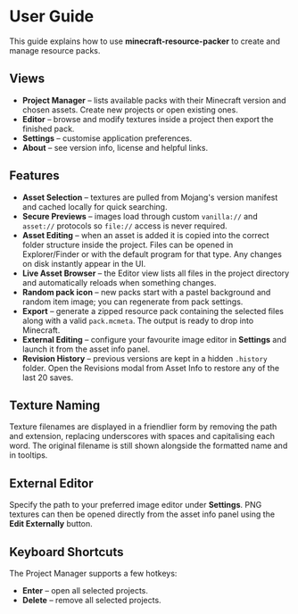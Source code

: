 # User Guide

This guide explains how to use **minecraft-resource-packer** to create and manage resource packs.

## Views

- **Project Manager** – lists available packs with their Minecraft version and chosen assets. Create new projects or open existing ones.
- **Editor** – browse and modify textures inside a project then export the finished pack.
- **Settings** – customise application preferences.
- **About** – see version info, license and helpful links.

## Features

- **Asset Selection** – textures are pulled from Mojang's version manifest and cached locally for quick searching.
- **Secure Previews** – images load through custom `vanilla://` and `asset://` protocols so `file://` access is never required.
- **Asset Editing** – when an asset is added it is copied into the correct folder structure inside the project. Files can be opened in Explorer/Finder or with the default program for that type. Any changes on disk instantly appear in the UI.
- **Live Asset Browser** – the Editor view lists all files in the project directory and automatically reloads when something changes.
- **Random pack icon** – new packs start with a pastel background and random item image; you can regenerate from pack settings.
- **Export** – generate a zipped resource pack containing the selected files along with a valid `pack.mcmeta`. The output is ready to drop into Minecraft.
- **External Editing** – configure your favourite image editor in **Settings** and launch it from the asset info panel.
- **Revision History** – previous versions are kept in a hidden `.history` folder. Open the Revisions modal from Asset Info to restore any of the last 20 saves.

## Texture Naming

Texture filenames are displayed in a friendlier form by removing the path and extension, replacing underscores with spaces and capitalising each word. The original filename is still shown alongside the formatted name and in tooltips.

## External Editor

Specify the path to your preferred image editor under **Settings**. PNG textures can then be opened directly from the asset info panel using the **Edit Externally** button.

## Keyboard Shortcuts

The Project Manager supports a few hotkeys:

- **Enter** – open all selected projects.
- **Delete** – remove all selected projects.
